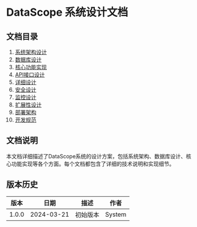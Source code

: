 # DataScope 系统设计文档

## 文档目录

1. [系统架构设计](./architecture.md)
2. [数据库设计](./database.md)
3. [核心功能实现](./core-features.md)
4. [API接口设计](./api-design.md)
5. [详细设计](./detailed-design.md)
6. [安全设计](./security.md)
7. [监控设计](./monitoring.md)
8. [扩展性设计](./extensibility.md)
9. [部署架构](./deployment.md)
10. [开发规范](./development-standards.md)

## 文档说明

本文档详细描述了DataScope系统的设计方案，包括系统架构、数据库设计、核心功能实现等各个方面。每个文档都包含了详细的技术说明和实现细节。

## 版本历史

| 版本 | 日期 | 描述 | 作者 |
|-----|------|------|-----|
| 1.0.0 | 2024-03-21 | 初始版本 | System |
